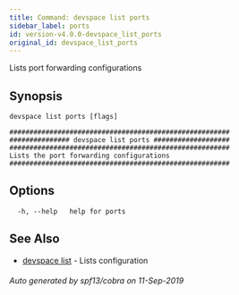 ```yaml
---
title: Command: devspace list ports
sidebar_label: ports
id: version-v4.0.0-devspace_list_ports
original_id: devspace_list_ports
---
```



Lists port forwarding configurations

## Synopsis


```
devspace list ports [flags]
```

```
#######################################################
############### devspace list ports ###################
#######################################################
Lists the port forwarding configurations
#######################################################
```
## Options

```
  -h, --help   help for ports
```

## See Also

* [devspace list](/docs/cli/commands/devspace_list)	 - Lists configuration

###### Auto generated by spf13/cobra on 11-Sep-2019
